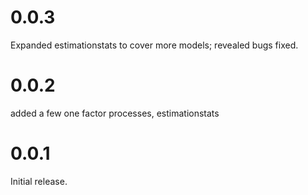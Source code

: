 # 0.0.3
Expanded estimationstats to cover more models; revealed bugs fixed.

# 0.0.2
added a few one factor processes, estimationstats

# 0.0.1
Initial release.
